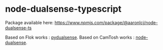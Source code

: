 # node-dualsense-typescript

Package available here: https://www.npmjs.com/package/@aaronlcj/node-dualsense-ts

Based on Flok works : [pydualsense](https://github.com/flok/pydualsense).
Based on CamTosh works : [node-dualsense](https://github.com/CamTosh/node-dualsense).